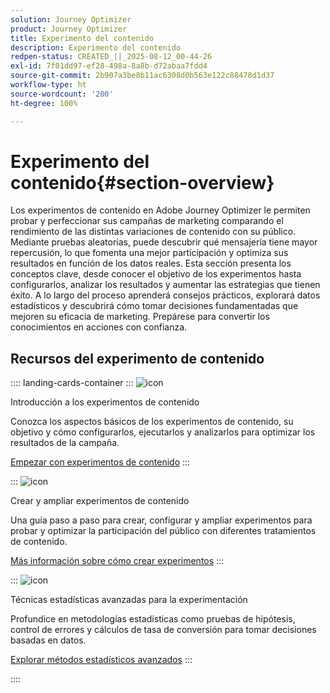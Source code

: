 ```yaml
---
solution: Journey Optimizer
product: Journey Optimizer
title: Experimento del contenido
description: Experimento del contenido
redpen-status: CREATED_||_2025-08-12_00-44-26
exl-id: 7f01dd97-ef28-498a-8a8b-d72abaa7fdd4
source-git-commit: 2b907a3be8b11ac6308d0b563e122c88478d1d37
workflow-type: ht
source-wordcount: '200'
ht-degree: 100%

---
```


# Experimento del contenido{#section-overview}

Los experimentos de contenido en Adobe Journey Optimizer le permiten probar y perfeccionar sus campañas de marketing comparando el rendimiento de las distintas variaciones de contenido con su público. Mediante pruebas aleatorias, puede descubrir qué mensajería tiene mayor repercusión, lo que fomenta una mejor participación y optimiza sus resultados en función de los datos reales. Esta sección presenta los conceptos clave, desde conocer el objetivo de los experimentos hasta configurarlos, analizar los resultados y aumentar las estrategias que tienen éxito. A lo largo del proceso aprenderá consejos prácticos, explorará datos estadísticos y descubrirá cómo tomar decisiones fundamentadas que mejoren su eficacia de marketing. Prepárese para convertir los conocimientos en acciones con confianza.

## Recursos del experimento de contenido

:::: landing-cards-container
:::
![icon](https://cdn.experienceleague.adobe.com/icons/circle-play.svg?lang=es)

Introducción a los experimentos de contenido

Conozca los aspectos básicos de los experimentos de contenido, su objetivo y cómo configurarlos, ejecutarlos y analizarlos para optimizar los resultados de la campaña.

[Empezar con experimentos de contenido](../using/content-management/get-started-experiment.md)
:::

:::
![icon](https://cdn.experienceleague.adobe.com/icons/list-check.svg?lang=es)

Crear y ampliar experimentos de contenido

Una guía paso a paso para crear, configurar y ampliar experimentos para probar y optimizar la participación del público con diferentes tratamientos de contenido.

[Más información sobre cómo crear experimentos](../using/content-management/content-experiment.md)
:::

:::
![icon](https://cdn.experienceleague.adobe.com/icons/chart-line.svg?lang=es)

Técnicas estadísticas avanzadas para la experimentación

Profundice en metodologías estadísticas como pruebas de hipótesis, control de errores y cálculos de tasa de conversión para tomar decisiones basadas en datos.

[Explorar métodos estadísticos avanzados](technotes-landing-page.md)
:::

::::
